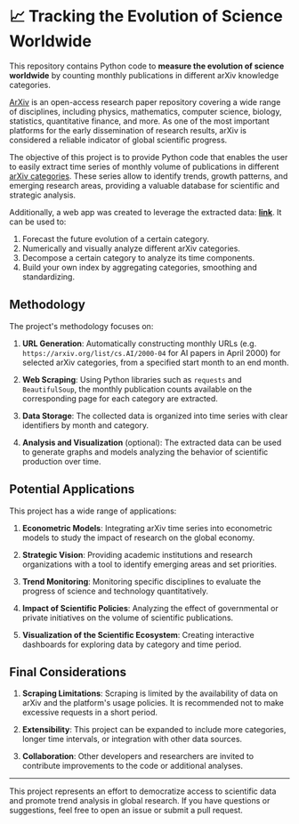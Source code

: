 # 📈 Tracking the Evolution of Science Worldwide

This repository contains Python code to **measure the evolution of science worldwide** by counting monthly publications in different arXiv knowledge categories. 

[ArXiv](https://arxiv.org/) is an open-access research paper repository covering a wide range of disciplines, including physics, mathematics, computer science, biology, statistics, quantitative finance, and more. As one of the most important platforms for the early dissemination of research results, arXiv is considered a reliable indicator of global scientific progress.

The objective of this project is to provide Python code that enables the user to easily extract time series of monthly volume of publications in different [arXiv categories](https://arxiv.org/category_taxonomy). These series allow to identify trends, growth patterns, and emerging research areas, providing a valuable database for scientific and strategic analysis.

Additionally, a web app was created to leverage the extracted data: **[link](https://arxivtracker.streamlit.app/)**. It can be used to:
1.  Forecast the future evolution of a certain category.
2.  Numerically and visually analyze different arXiv categories.
3.  Decompose a certain category to analyze its time components.
4.  Build your own index by aggregating categories, smoothing and standardizing.

## Methodology

The project's methodology focuses on:

1. **URL Generation**: Automatically constructing monthly URLs (e.g. `https://arxiv.org/list/cs.AI/2000-04` for AI papers in April 2000) for selected arXiv categories, from a specified start month to an end month.
   
2. **Web Scraping**: Using Python libraries such as `requests` and `BeautifulSoup`, the monthly publication counts available on the corresponding page for each category are extracted.
   
3. **Data Storage**: The collected data is organized into time series with clear identifiers by month and category.

4. **Analysis and Visualization** (optional): The extracted data can be used to generate graphs and models analyzing the behavior of scientific production over time.

## Potential Applications

This project has a wide range of applications:

1. **Econometric Models**: Integrating arXiv time series into econometric models to study the impact of research on the global economy.

2. **Strategic Vision**: Providing academic institutions and research organizations with a tool to identify emerging areas and set priorities.

3. **Trend Monitoring**: Monitoring specific disciplines to evaluate the progress of science and technology quantitatively.

4. **Impact of Scientific Policies**: Analyzing the effect of governmental or private initiatives on the volume of scientific publications.

5. **Visualization of the Scientific Ecosystem**: Creating interactive dashboards for exploring data by category and time period.

## Final Considerations

1. **Scraping Limitations**: Scraping is limited by the availability of data on arXiv and the platform's usage policies. It is recommended not to make excessive requests in a short period.

2. **Extensibility**: This project can be expanded to include more categories, longer time intervals, or integration with other data sources.

3. **Collaboration**: Other developers and researchers are invited to contribute improvements to the code or additional analyses.

---

This project represents an effort to democratize access to scientific data and promote trend analysis in global research. If you have questions or suggestions, feel free to open an issue or submit a pull request.
